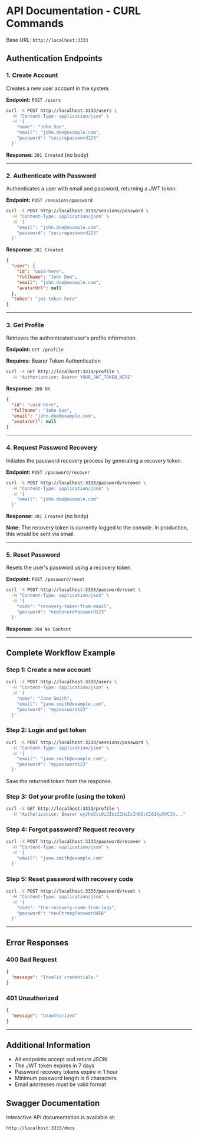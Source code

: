 # API Documentation - CURL Commands

Base URL: `http://localhost:3333`

## Authentication Endpoints

### 1. Create Account
Creates a new user account in the system.

**Endpoint:** `POST /users`

```bash
curl -X POST http://localhost:3333/users \
  -H "Content-Type: application/json" \
  -d '{
    "name": "John Doe",
    "email": "john.doe@example.com",
    "password": "securepassword123"
  }'
```

**Response:** `201 Created` (no body)

---

### 2. Authenticate with Password
Authenticates a user with email and password, returning a JWT token.

**Endpoint:** `POST /sessions/password`

```bash
curl -X POST http://localhost:3333/sessions/password \
  -H "Content-Type: application/json" \
  -d '{
    "email": "john.doe@example.com",
    "password": "securepassword123"
  }'
```

**Response:** `201 Created`
```json
{
  "user": {
    "id": "uuid-here",
    "fullName": "John Doe",
    "email": "john.doe@example.com",
    "avatarUrl": null
  },
  "token": "jwt-token-here"
}
```

---

### 3. Get Profile
Retrieves the authenticated user's profile information.

**Endpoint:** `GET /profile`

**Requires:** Bearer Token Authentication

```bash
curl -X GET http://localhost:3333/profile \
  -H "Authorization: Bearer YOUR_JWT_TOKEN_HERE"
```

**Response:** `200 OK`
```json
{
  "id": "uuid-here",
  "fullName": "John Doe",
  "email": "john.doe@example.com",
  "avatarUrl": null
}
```

---

### 4. Request Password Recovery
Initiates the password recovery process by generating a recovery token.

**Endpoint:** `POST /password/recover`

```bash
curl -X POST http://localhost:3333/password/recover \
  -H "Content-Type: application/json" \
  -d '{
    "email": "john.doe@example.com"
  }'
```

**Response:** `201 Created` (no body)

**Note:** The recovery token is currently logged to the console. In production, this would be sent via email.

---

### 5. Reset Password
Resets the user's password using a recovery token.

**Endpoint:** `POST /password/reset`

```bash
curl -X POST http://localhost:3333/password/reset \
  -H "Content-Type: application/json" \
  -d '{
    "code": "recovery-token-from-email",
    "password": "newSecurePassword123"
  }'
```

**Response:** `204 No Content`

---

## Complete Workflow Example

### Step 1: Create a new account
```bash
curl -X POST http://localhost:3333/users \
  -H "Content-Type: application/json" \
  -d '{
    "name": "Jane Smith",
    "email": "jane.smith@example.com",
    "password": "mypassword123"
  }'
```

### Step 2: Login and get token
```bash
curl -X POST http://localhost:3333/sessions/password \
  -H "Content-Type: application/json" \
  -d '{
    "email": "jane.smith@example.com",
    "password": "mypassword123"
  }'
```

Save the returned token from the response.

### Step 3: Get your profile (using the token)
```bash
curl -X GET http://localhost:3333/profile \
  -H "Authorization: Bearer eyJhbGciOiJIUzI1NiIsInR5cCI6IkpXVCJ9..."
```

### Step 4: Forgot password? Request recovery
```bash
curl -X POST http://localhost:3333/password/recover \
  -H "Content-Type: application/json" \
  -d '{
    "email": "jane.smith@example.com"
  }'
```

### Step 5: Reset password with recovery code
```bash
curl -X POST http://localhost:3333/password/reset \
  -H "Content-Type: application/json" \
  -d '{
    "code": "the-recovery-code-from-logs",
    "password": "newStrongPassword456"
  }'
```

---

## Error Responses

### 400 Bad Request
```json
{
  "message": "Invalid credentials."
}
```

### 401 Unauthorized
```json
{
  "message": "Unauthorized"
}
```

---

## Additional Information

- All endpoints accept and return JSON
- The JWT token expires in 7 days
- Password recovery tokens expire in 1 hour
- Minimum password length is 6 characters
- Email addresses must be valid format

## Swagger Documentation

Interactive API documentation is available at:
```
http://localhost:3333/docs
```
